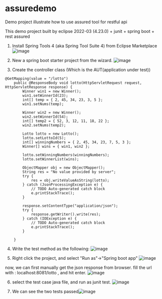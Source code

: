 # assuredemo
Demo project illustrate how to use assured tool for restful api

This demo project built by eclipse 2022-03 (4.23.0) + junit + spring boot + rest assured

1. Install Spring Tools 4 (aka Spring Tool Suite 4) from Eclipse Marketplace ![image](https://user-images.githubusercontent.com/66583485/169986658-7391d846-f189-422c-bbb6-d2ada1128939.png)

2. New a spring boot starter project from the wizard. ![image](https://user-images.githubusercontent.com/66583485/169986886-fba711e9-6c3a-47e0-a598-59feaa8fca97.png)
3. Create the controller class (Which is the AUT(application under test)) 
```
@GetMapping(value = "/lotto")
	public @ResponseBody void lotto(HttpServletRequest request, HttpServletResponse response) {
		Winner win1 = new Winner();
		win1.setWinnerId(23);
		int[] temp = { 2, 45, 34, 23, 3, 5 };
		win1.setNums(temp);

		Winner win2 = new Winner();
		win2.setWinnerId(54);
		int[] temp2 = { 52, 3, 12, 11, 18, 22 };
		win2.setNums(temp2);

		Lotto lotto = new Lotto();
		lotto.setLottoId(5);
		int[] winningNumbers = { 2, 45, 34, 23, 7, 5, 3 };
		Winner[] wins = { win1, win2 };

		lotto.setWinningNumbers(winningNumbers);
		lotto.setWinnerList(wins);

		ObjectMapper obj = new ObjectMapper();
		String res = "No value provided by server";
		try {
			res = obj.writeValueAsString(lotto);
		} catch (JsonProcessingException e) {
			// TODO Auto-generated catch block
			e.printStackTrace();
		}

		response.setContentType("application/json");
		try {
			response.getWriter().write(res);
		} catch (IOException e) {
			// TODO Auto-generated catch block
			e.printStackTrace();
		}

	}
```

4. Write the test method as the following: 
![image](https://user-images.githubusercontent.com/66583485/169987650-381fb8d3-4fc3-4abc-b5e0-650b0f57cd1c.png)

5. Right click the project, and select "Run as"->"Spring boot app" ![image](https://user-images.githubusercontent.com/66583485/169988030-afb429a0-f575-4d63-ac54-ced1e3f380b3.png)

now, we can first manually get the json response from browser. fill the url with : localhost:8081/lotto , and hit enter. 
![image](https://user-images.githubusercontent.com/66583485/169988452-56d441cd-e96f-4d34-bf4d-a87746014b49.png)

6. select the test case java file, and run as junit test. 
![image](https://user-images.githubusercontent.com/66583485/169988708-6087edf0-2ba8-48fd-b0aa-266acc511015.png)

7. We can see the two tests passed![image](https://user-images.githubusercontent.com/66583485/169989176-290c1e87-e56e-4f72-82c5-3ae14e264e70.png)


